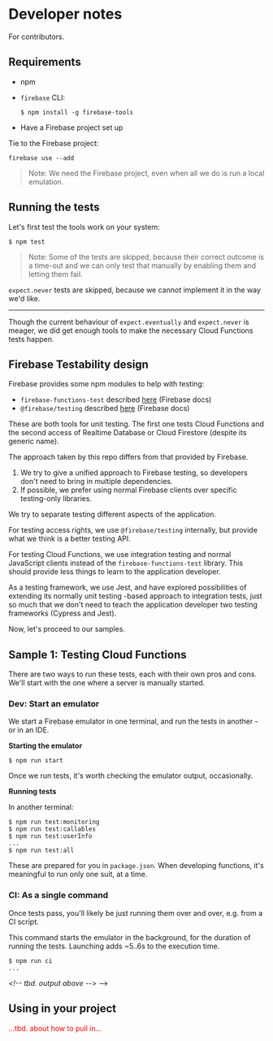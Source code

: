 # Developer notes

For contributors.


## Requirements

- npm
- `firebase` CLI:
   
   `$ npm install -g firebase-tools`
- Have a Firebase project set up

Tie to the Firebase project:

```
firebase use --add
```

>Note: We need the Firebase project, even when all we do is run a local emulation.

<!-- Q: is this strictly necessary?
Set up the Firestore emulator:

```
$ firebase setup:emulators:firestore
```
-->

## Running the tests

Let's first test the tools work on your system:

```
$ npm test
```

>Note: Some of the tests are skipped, because their correct outcome is a time-out and we can only test that manually by enabling them and letting them fail.

`expect.never` tests are skipped, because we cannot implement it in the way we'd like. 

---

Though the current behaviour of `expect.eventually` and `expect.never` is meager, we did get enough tools to make the necessary Cloud Functions tests happen.


## Firebase Testability design

Firebase provides some npm modules to help with testing:

- `firebase-functions-test` described [here](https://firebase.google.com/docs/functions/unit-testing) (Firebase docs)
- `@firebase/testing` described [here](https://firebase.google.com/docs/rules/unit-tests) (Firebase docs)

These are both tools for unit testing. The first one tests Cloud Functions and the second access of Realtime Database or Cloud Firestore (despite its generic name).

The approach taken by this repo differs from that provided by Firebase.

1. We try to give a unified approach to Firebase testing, so developers don't need to bring in multiple dependencies. 
2. If possible, we prefer using normal Firebase clients over specific testing-only libraries.

We try to separate testing different aspects of the application.

For testing access rights, we use `@firebase/testing` internally, but provide what we think is a better testing API.

For testing Cloud Functions, we use integration testing and normal JavaScript clients instead of the `firebase-functions-test` library. This should provide less things to learn to the application developer.

As a testing framework, we use Jest, and have explored possibilities of extending its normally unit testing -based approach to integration tests, just so much that we don't need to teach the application developer two testing frameworks (Cypress and Jest).

Now, let's proceed to our samples.


## Sample 1: Testing Cloud Functions

There are two ways to run these tests, each with their own pros and cons. We'll start with the one where a server is manually started.

### Dev: Start an emulator

We start a Firebase emulator in one terminal, and run the tests in another - or in an IDE.

**Starting the emulator**

```
$ npm run start
```

Once we run tests, it's worth checking the emulator output, occasionally.

**Running tests**

In another terminal:

```
$ npm run test:monitoring
$ npm run test:callables
$ npm run test:userInfo
...
$ npm run test:all
```

These are prepared for you in `package.json`. When developing functions, it's meaningful to run only one suit, at a time.


### CI: As a single command

Once tests pass, you'll likely be just running them over and over, e.g. from a CI script.

This command starts the emulator in the background, for the duration of running the tests. Launching adds ~5..6s to the execution time.

```
$ npm run ci
...
```

<_!-- tbd. output above --_>
-->


## Using in your project

<font color=red>...tbd. about how to pull in...</font>


<!--
## References

- Cloud Functions > [Get Started](https://firebase.google.com/docs/functions/get-started) (Firebase docs)
-->

